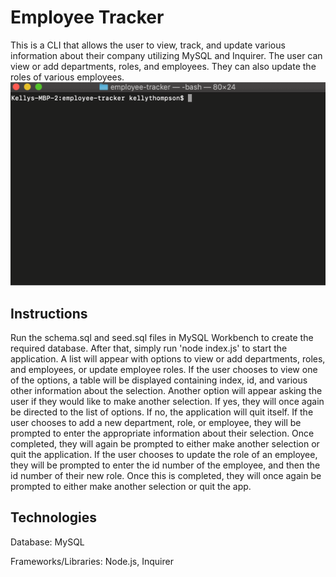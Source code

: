 # Employee Tracker
This is a CLI that allows the user to view, track, and update various information about their company utilizing MySQL and Inquirer. The user can view or add departments, roles, and employees. They can also update the roles of various employees.
![Example Gif](employee_tracker.gif)

## Instructions
Run the schema.sql and seed.sql files in MySQL Workbench to create the required database. After that, simply run 'node index.js' to start the application. A list will appear with options to view or add departments, roles, and employees, or update employee roles. If the user chooses to view one of the options, a table will be displayed containing index, id, and various other information about the selection. Another option will appear asking the user if they would like to make another selection. If yes, they will once again be directed to the list of options. If no, the application will quit itself. If the user chooses to add a new department, role, or employee, they will be prompted to enter the appropriate information about their selection. Once completed, they will again be prompted to either make another selection or quit the application. If the user chooses to update the role of an employee, they will be prompted to enter the id number of the employee, and then the id number of their new role. Once this is completed, they will once again be prompted to either make another selection or quit the app.

## Technologies
Database: MySQL

Frameworks/Libraries: Node.js, Inquirer
